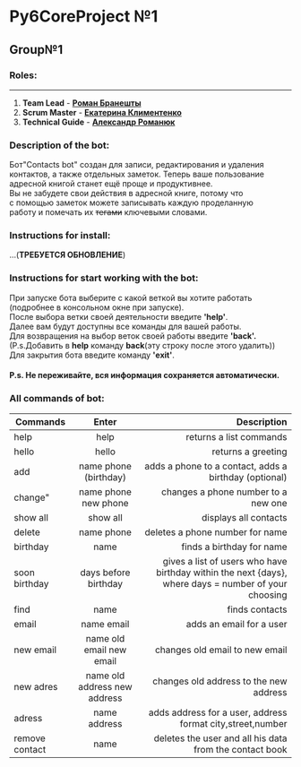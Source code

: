 # Py6CoreProject №1

## Group№1

### Roles:
___
1) **Team Lead** - **[Роман Бранешты](https://github.com/Roman-Braneshty)** 
2) **Scrum Master** - **[Екатерина Климентенко](https://github.com/klymentenkokate)**
3) **Technical Guide** - **[Александр Романюк](https://github.com/romaniuk-o)**

### Description of the bot:
Бот"Contacts bot" создан для записи, редактирования и удаления\
контактов, а также отдельных заметок. Теперь ваше пользование\
адресной книгой станет ещё проще и продуктивнее.\
Вы не забудете свои действия в адресной книге, потому что\
с помощью заметок можете записывать каждую проделанную\
работу и помечать их ~~тегами~~ ключевыми словами.

### Instructions for install:
...(**ТРЕБУЕТСЯ ОБНОВЛЕНИЕ**)

### Instructions for start working with the bot:
При запуске бота выберите с какой веткой вы хотите работать\
(подробнее в консольном окне при запуске).\
После выбора ветки своей деятельности введите **'help'**.\
Далее вам будут доступны все команды для вашей работы.\
Для возвращения на выбор веток своей работы введите **'back'.**\
(P.s.Добавить в **help** команду **back**(эту строку после этого удалить))\
Для закрытия бота введите команду **'exit'**.
#### **P.s. Не переживайте, вся информация сохраняется автоматически.**

### All commands of bot:
| Commands       |            Enter             |                                                                                          Description |
|----------------|:----------------------------:|-----------------------------------------------------------------------------------------------------:|
| help           |             help             |                                                                              returns a list commands |
| hello          |            hello             |                                                                                   returns a greeting |
| add            |    name phone (birthday)     |                                                adds a phone to a contact, adds a birthday (optional) |
| change"        |     name phone new phone     |                                                                  changes a phone number to a new one |
| show all       |           show all           |                                                                                displays all contacts |
| delete         |          name phone          |                                                                      deletes a phone number for name |                                                                       
| birthday       |             name             |                                                                            finds a birthday for name |                                                                                 
| soon birthday  |     days before birthday     | gives a list of users who have birthday within the next {days}, where days = number of your choosing |
| find           |             name             |                                                                                       finds contacts |                                            
| email          |          name email          |                                                                             adds an email for a user |                                                                                 
| new email      |   name old email new email   |                                                                       changes old email to new email |                                                        
| new adres      | name old address new address |                                                               changes old address to the new address |                                            
| adress         |         name address         |                                           adds address for a user, address format city,street,number |                                       
| remove contact |             name             |                                              deletes the user and all his data from the contact book |                                              
